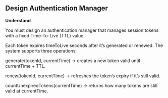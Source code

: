 ## Design Authentication Manager

**Understand**

You must design an authentication manager that manages session tokens with a fixed Time-To-Live (TTL) value.

Each token expires timeToLive seconds after it’s generated or renewed.
The system supports three operations:

generate(tokenId, currentTime) → creates a new token valid until currentTime + TTL.

renew(tokenId, currentTime) → refreshes the token’s expiry if it’s still valid.

countUnexpiredTokens(currentTime) → returns how many tokens are still valid at currentTime.
